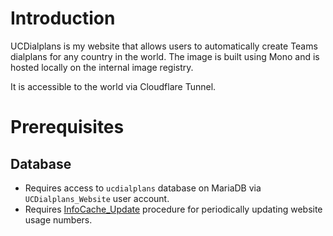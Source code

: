 # Introduction
UCDialplans is my website that allows users to automatically create Teams dialplans for any country in the world. The image is built using Mono and is hosted locally on the internal image registry.

It is accessible to the world via Cloudflare Tunnel.

# Prerequisites
## Database
* Requires access to `ucdialplans` database on MariaDB via `UCDialplans_Website` user account. 
* Requires [InfoCache_Update](/manifests/database/mariadb/procedures.yaml) procedure for periodically updating website usage numbers. 